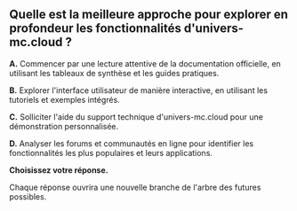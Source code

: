 ##  Quelle est la meilleure approche pour explorer en profondeur les fonctionnalités d'univers-mc.cloud ?

**A.** Commencer par une lecture attentive de la documentation officielle, en utilisant les tableaux de synthèse et les guides pratiques.

**B.** Explorer l'interface utilisateur de manière interactive, en utilisant les tutoriels et exemples intégrés.

**C.** Solliciter l'aide du support technique d'univers-mc.cloud pour une démonstration personnalisée.

**D.** Analyser les forums et communautés en ligne pour identifier les fonctionnalités les plus populaires et leurs applications.

**Choisissez votre réponse.**

Chaque réponse ouvrira une nouvelle branche de l'arbre des futures possibles. 


